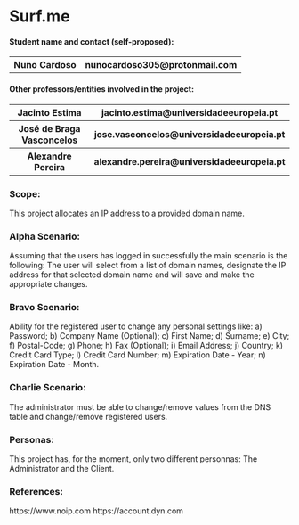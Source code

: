 # Surf.me
<h4>Student name and contact (self-proposed):</h4>
<table>
  <tr>
    <th>Nuno Cardoso</th>
    <th>nunocardoso305@protonmail.com</th>
  </tr>

  </table>
  
  
<h4>Other professors/entities involved in the project:</h4>
<table>
  <tr>
    <th>Jacinto Estima</th>
    <th>jacinto.estima@universidadeeuropeia.pt</th>
  </tr>
    <tr>
    <th>José de Braga Vasconcelos</th>
    <th>jose.vasconcelos@universidadeeuropeia.pt</th>
  </tr>
    <tr>
    <th>Alexandre Pereira</th>
    <th>alexandre.pereira@universidadeeuropeia.pt</th>
  </tr>
   </table>

<h3>Scope:</h3>
This project allocates an IP address to a provided domain name. 


<h3>Alpha Scenario:</h3>
Assuming that the users has logged in successfully the main scenario is the following:
The user will select from a list of domain names, designate the IP address for that selected
domain name and will save and make the appropriate changes.

<h3>Bravo Scenario:</h3>
Ability for the registered user to change any personal settings like:
a) Password;
b) Company Name (Optional);
c) First Name;
d) Surname;
e) City;
f) Postal-Code;
g) Phone;
h) Fax (Optional);
i) Email Address;
j) Country;
k) Credit Card Type;
l) Credit Card Number;
m) Expiration Date - Year;
n) Expiration Date - Month.

<h3>Charlie Scenario:</h3>
The administrator must be able to change/remove values from the DNS table and
change/remove registered users.

<h3>Personas:</h3>
This project has, for the moment, only two different personnas:
The Administrator and the Client.
<h3>References:</h3>
https://www.noip.com
https://account.dyn.com

</body>
</html>
